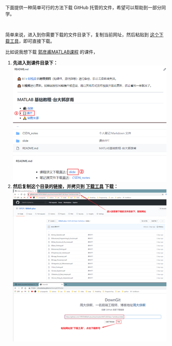 下面提供一种简单可行的方法下载 GitHub 托管的文件，希望可以帮助到一部分同学。

<br>

简单来说，进入到你需要下载的文件目录下，复制当前网址，然后粘贴到 [这个下载工具](http://zhoudaxiaa.gitee.io/downgit/#/home)，即可直接下载。

比如说我想下载 [郭彦甫MATLAB课程](./MATLAB-Base-YanfuKuo/) 的课件，

1. **先进入到课件目录下：**
   <img src="./images/find_file.png" alt="进入需要下载的文件目录下" style="zoom:80%;" />
2. **然后复制这个目录的链接，并拷贝到 [下载工具](http://zhoudaxiaa.gitee.io/downgit/#/home) 下载：**
   <img src="./images/copyURL_download.png" alt="拷贝链接并下载" style="zoom:90%;" />